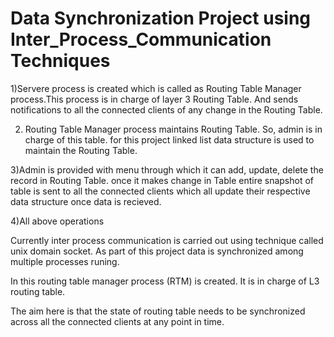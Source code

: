 # Data Synchronization Project using Inter_Process_Communication Techniques

1)Servere process is created which is called as Routing Table Manager process.This process is 
in charge of layer 3 Routing Table. And sends notifications to all the connected clients of any
change in the Routing Table.

2) Routing Table Manager process maintains Routing Table. So, admin is in charge of this table.
for this project linked list data structure is used to maintain the Routing Table.

3)Admin is provided with menu through which it can add, update, delete the record in Routing Table.
once it makes change in Table entire snapshot of table is sent to all the connected clients which all
update their respective data structure once data is recieved.

4)All above operations  

Currently inter process communication is carried out using technique called unix domain socket.
As part of this project data is synchronized among multiple processes runing.

In this routing table manager process (RTM) is created. It is in charge of L3 routing table.

The aim here is that the state of routing table needs to be synchronized across all the connected clients at any point in time.
